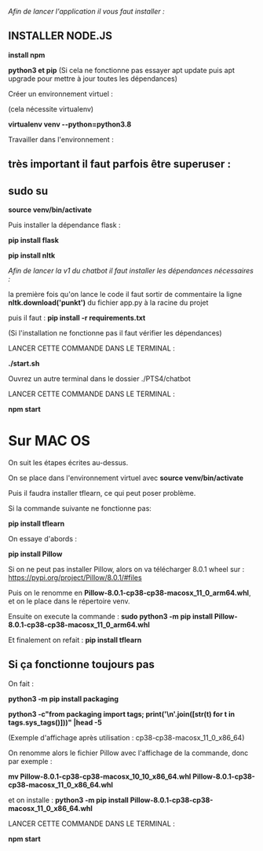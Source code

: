 <em>Afin de lancer l'application il vous faut installer :</em>

## INSTALLER NODE.JS

**install npm**

**python3 et pip** (Si cela ne fonctionne pas essayer apt update puis apt upgrade pour mettre à jour toutes les dépendances)

Créer un environnement virtuel :

(cela nécessite virtualenv)

**virtualenv venv --python=python3.8**

Travailler dans l'environnement :

## très important il faut parfois être superuser :
## sudo su

**source venv/bin/activate**

Puis installer la dépendance flask :

**pip install flask**

**pip install nltk**



<em>Afin de lancer la v1 du chatbot il faut installer les dépendances nécessaires :</em> 

la première fois qu'on lance le code il faut sortir de commentaire la ligne **nltk.download('punkt')** du fichier app.py à la racine du projet

puis il faut : 
**pip install -r requirements.txt**

(Si l'installation ne fonctionne pas il faut vérifier les dépendances)

LANCER CETTE COMMANDE DANS LE TERMINAL : 

**./start.sh**

Ouvrez un autre terminal dans le dossier ./PTS4/chatbot

LANCER CETTE COMMANDE DANS LE TERMINAL : 

**npm start**

# Sur MAC OS

On suit les étapes écrites au-dessus.

On se place dans l'environnement virtuel avec **source venv/bin/activate**

Puis il faudra installer tflearn, ce qui peut poser problème.

Si la commande suivante ne fonctionne pas:

**pip install tflearn**

On essaye d'abords :

**pip install Pillow**

Si on ne peut pas installer Pillow, alors on va télécharger 8.0.1 wheel sur :  https://pypi.org/project/Pillow/8.0.1/#files

Puis on le renomme en **Pillow-8.0.1-cp38-cp38-macosx_11_0_arm64.whl**, et on le place dans le répertoire venv.

Ensuite on execute la commande : **sudo python3 -m pip install Pillow-8.0.1-cp38-cp38-macosx_11_0_arm64.whl**

Et finalement on refait : **pip install tflearn**


## Si ça fonctionne toujours pas

On fait : 

**python3 -m pip install packaging**

**python3 -c"from packaging import tags; print('\n'.join([str(t) for t in tags.sys_tags()]))" |head -5**

(Exemple d'affichage après utilisation : cp38-cp38-macosx_11_0_x86_64)

On renomme alors le fichier Pillow avec l'affichage de la commande, donc par exemple :

**mv Pillow-8.0.1-cp38-cp38-macosx_10_10_x86_64.whl Pillow-8.0.1-cp38-cp38-macosx_11_0_x86_64.whl**

et on installe : **python3 -m pip install Pillow-8.0.1-cp38-cp38-macosx_11_0_x86_64.whl**


LANCER CETTE COMMANDE DANS LE TERMINAL : 

**npm start**